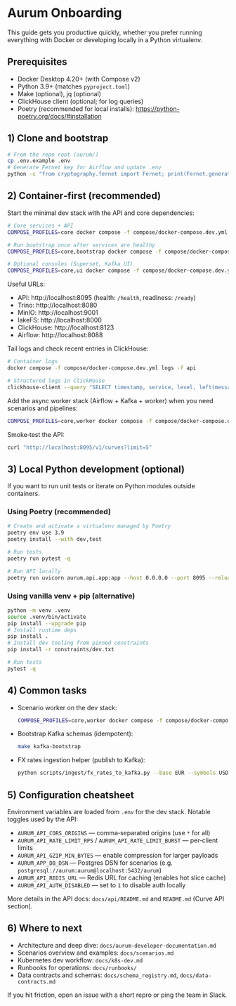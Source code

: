 # Aurum Onboarding

This guide gets you productive quickly, whether you prefer running everything with Docker or developing locally in a Python virtualenv.

## Prerequisites

- Docker Desktop 4.20+ (with Compose v2)
- Python 3.9+ (matches `pyproject.toml`)
- Make (optional), jq (optional)
- ClickHouse client (optional; for log queries)
- Poetry (recommended for local installs): https://python-poetry.org/docs/#installation

## 1) Clone and bootstrap

```bash
# From the repo root (aurum/)
cp .env.example .env
# Generate Fernet key for Airflow and update .env
python -c "from cryptography.fernet import Fernet; print(Fernet.generate_key().decode())"
```

## 2) Container‑first (recommended)

Start the minimal dev stack with the API and core dependencies:

```bash
# Core services + API
COMPOSE_PROFILES=core docker compose -f compose/docker-compose.dev.yml up -d

# Run bootstrap once after services are healthy
COMPOSE_PROFILES=core,bootstrap docker compose -f compose/docker-compose.dev.yml up bootstrap --exit-code-from bootstrap

# Optional consoles (Superset, Kafka UI)
COMPOSE_PROFILES=core,ui docker compose -f compose/docker-compose.dev.yml up -d
```

Useful URLs:

- API: http://localhost:8095 (health: `/health`, readiness: `/ready`)
- Trino: http://localhost:8080
- MinIO: http://localhost:9001
- lakeFS: http://localhost:8000
- ClickHouse: http://localhost:8123
- Airflow: http://localhost:8088

Tail logs and check recent entries in ClickHouse:

```bash
# Container logs
docker compose -f compose/docker-compose.dev.yml logs -f api

# Structured logs in ClickHouse
clickhouse-client --query "SELECT timestamp, service, level, left(message, 200) FROM ops.logs ORDER BY timestamp DESC LIMIT 20"
```

Add the async worker stack (Airflow + Kafka + worker) when you need scenarios and pipelines:

```bash
COMPOSE_PROFILES=core,worker docker compose -f compose/docker-compose.dev.yml up -d
```

Smoke‑test the API:

```bash
curl "http://localhost:8095/v1/curves?limit=5"
```

## 3) Local Python development (optional)

If you want to run unit tests or iterate on Python modules outside containers.

### Using Poetry (recommended)

```bash
# Create and activate a virtualenv managed by Poetry
poetry env use 3.9
poetry install --with dev,test

# Run tests
poetry run pytest -q

# Run API locally
poetry run uvicorn aurum.api.app:app --host 0.0.0.0 --port 8095 --reload
```

### Using vanilla venv + pip (alternative)

```bash
python -m venv .venv
source .venv/bin/activate
pip install --upgrade pip
# Install runtime deps
pip install .
# Install dev tooling from pinned constraints
pip install -r constraints/dev.txt

# Run tests
pytest -q
```

## 4) Common tasks

- Scenario worker on the dev stack:

  ```bash
  COMPOSE_PROFILES=core,worker docker compose -f compose/docker-compose.dev.yml up -d scenario-worker
  ```

- Bootstrap Kafka schemas (idempotent):

  ```bash
  make kafka-bootstrap
  ```

- FX rates ingestion helper (publish to Kafka):

  ```bash
  python scripts/ingest/fx_rates_to_kafka.py --base EUR --symbols USD,GBP,JPY --bootstrap localhost:9092
  ```

## 5) Configuration cheatsheet

Environment variables are loaded from `.env` for the dev stack. Notable toggles used by the API:

- `AURUM_API_CORS_ORIGINS` — comma‑separated origins (use `*` for all)
- `AURUM_API_RATE_LIMIT_RPS` / `AURUM_API_RATE_LIMIT_BURST` — per‑client limits
- `AURUM_API_GZIP_MIN_BYTES` — enable compression for larger payloads
- `AURUM_APP_DB_DSN` — Postgres DSN for scenarios (e.g. `postgresql://aurum:aurum@localhost:5432/aurum`)
- `AURUM_API_REDIS_URL` — Redis URL for caching (enables hot slice cache)
- `AURUM_API_AUTH_DISABLED` — set to `1` to disable auth locally

More details in the API docs: `docs/api/README.md` and `README.md` (Curve API section).

## 6) Where to next

- Architecture and deep dive: `docs/aurum-developer-documentation.md`
- Scenarios overview and examples: `docs/scenarios.md`
- Kubernetes dev workflow: `docs/k8s-dev.md`
- Runbooks for operations: `docs/runbooks/`
- Data contracts and schemas: `docs/schema_registry.md`, `docs/data-contracts.md`

If you hit friction, open an issue with a short repro or ping the team in Slack.

